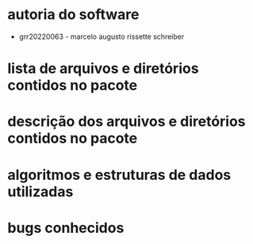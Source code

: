 <!-- o arquivo de texto leiame deve conter as seguintes informações:

    autoria do software (grr e nome do autor) - o trabalho é individual.;
    lista dos arquivos e diretórios contidos no pacote e sua descrição (breve);
    uma seção descrevendo os algoritmos e as estruturas de dados utilizadas, as alternativas de implementação consideradas e/ou experimentadas e os motivos que o levaram a optar pela versão entregue, as dificuldades encontradas e as maneiras pelas quais foram contornadas.
    bugs conhecidos; -->

# autoria do software

- grr20220063 - marcelo augusto rissette schreiber

# lista de arquivos e diretórios contidos no pacote

# descrição dos arquivos e diretórios contidos no pacote

# algoritmos e estruturas de dados utilizadas

# bugs conhecidos
